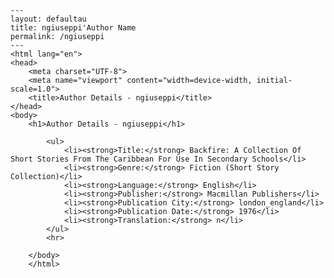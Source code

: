 
    ---
    layout: defaultau
    title: ngiuseppi'Author Name 
    permalink: /ngiuseppi
    ---
    <html lang="en">
    <head>
        <meta charset="UTF-8">
        <meta name="viewport" content="width=device-width, initial-scale=1.0">
        <title>Author Details - ngiuseppi</title>
    </head>
    <body>
        <h1>Author Details - ngiuseppi</h1>
        
            <ul>
                <li><strong>Title:</strong> Backfire: A Collection Of Short Stories From The Caribbean For Use In Secondary Schools</li>
                <li><strong>Genre:</strong> Fiction (Short Story Collection)</li>
                <li><strong>Language:</strong> English</li>
                <li><strong>Publisher:</strong> Macmillan Publishers</li>
                <li><strong>Publication City:</strong> london_england</li>
                <li><strong>Publication Date:</strong> 1976</li>
                <li><strong>Translation:</strong> n</li>
            </ul>
            <hr>
            
        </body>
        </html>
        